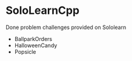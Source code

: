 # SoloLearnCpp
Done problem challenges provided on Sololearn 
- BallparkOrders
- HalloweenCandy
- Popsicle
